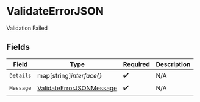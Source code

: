# ValidateErrorJSON

Validation Failed


## Fields

| Field                                                                       | Type                                                                        | Required                                                                    | Description                                                                 |
| --------------------------------------------------------------------------- | --------------------------------------------------------------------------- | --------------------------------------------------------------------------- | --------------------------------------------------------------------------- |
| `Details`                                                                   | map[string]*interface{}*                                                    | :heavy_check_mark:                                                          | N/A                                                                         |
| `Message`                                                                   | [ValidateErrorJSONMessage](../../models/shared/validateerrorjsonmessage.md) | :heavy_check_mark:                                                          | N/A                                                                         |